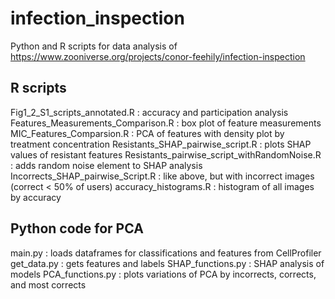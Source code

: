 # infection_inspection
Python and R scripts for data analysis of https://www.zooniverse.org/projects/conor-feehily/infection-inspection

## R scripts
Fig1_2_S1_scripts_annotated.R : accuracy and participation analysis
Features_Measurements_Comparison.R : box plot of feature measurements
MIC_Features_Comparsion.R : PCA of features with density plot by treatment concentration
Resistants_SHAP_pairwise_script.R : plots SHAP values of resistant features
Resistants_pairwise_script_withRandomNoise.R : adds random noise element to SHAP analysis
Incorrects_SHAP_pairwise_Script.R : like above, but with incorrect images (correct < 50% of users)
accuracy_histograms.R : histogram of all images by accuracy

## Python code for PCA
main.py : loads dataframes for classifications and features from CellProfiler
get_data.py : gets features and labels
SHAP_functions.py : SHAP analysis of models
PCA_functions.py : plots variations of PCA by incorrects, corrects, and most corrects
